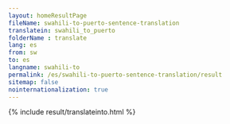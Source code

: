 ```yaml
---
layout: homeResultPage
fileName: swahili-to-puerto-sentence-translation
translatein: swahili_to_puerto
folderName : translate
lang: es
from: sw
to: es
langname: swahili-to
permalink: /es/swahili-to-puerto-sentence-translation/result
sitemap: false
nointernationalization: true
---
```

{% include result/translateinto.html %}

<script src="/js/result/translation.js" data-foldername="{{page.folderName}}" data-lang="{{page.lang}}"></script>

